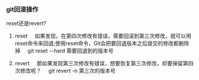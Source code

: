 ### git回滚操作
reset还是revert?
1. reset
    如果发现，在第四次修改有错误，需要回滚到第三次修改，就可以用reset命令来回退;使用reset命令，Git会把要回退版本之后提交的修改都删除掉
    git reset --hard 需要回退到的版本号

2. revert
    那如果发现第三次修改有错误，想要恢复第三次修改，却要保留第四次修改呢？
    git revert -n 第三次的版本号
